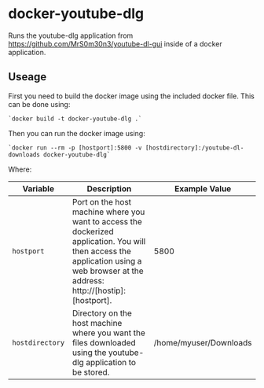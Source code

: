 # docker-youtube-dlg
Runs the youtube-dlg application from https://github.com/MrS0m30n3/youtube-dl-gui inside of a docker application.

## Useage
First you need to build the docker image using the included docker file. This can be done using:
 
	`docker build -t docker-youtube-dlg .`

Then you can run the docker image using:

	`docker run --rm -p [hostport]:5800 -v [hostdirectory]:/youtube-dl-downloads docker-youtube-dlg`

Where:

| Variable	| Description	| Example Value |
|---------------|---------------|---------------|
|`hostport`| Port on the host machine where you want to access the dockerized application. You will then access the application using a web browser at the address: http://[hostip]:[hostport].| 5800 |
|`hostdirectory`| Directory on the host machine where you want the files downloaded using the youtube-dlg application to be stored. | /home/myuser/Downloads |

 
